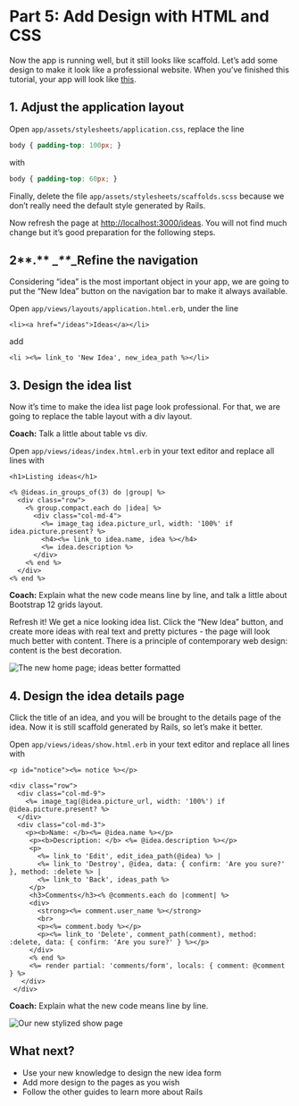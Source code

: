 # Part 5: Add Design with HTML and CSS

Now the app is running well, but it still looks like scaffold. Let’s add some design to make it look like a professional website. When you’ve finished this tutorial, your app will look like [this](http://railsgirlsapp.herokuapp.com/ideas).

## 1. Adjust the application layout  <a id="1-adjust-the-application-layout"></a>

Open `app/assets/stylesheets/application.css`, replace the line

```css
body { padding-top: 100px; }
```

with

```css
body { padding-top: 60px; }
```

Finally, delete the file `app/assets/stylesheets/scaffolds.scss` because we don’t really need the default style generated by Rails.

Now refresh the page at [http://localhost:3000/ideas](http://localhost:3000/ideas). You will not find much change but it’s good preparation for the following steps.

## 2**.** \__\*\*_\_Refine the navigation  <a id="2-refine-the-navigation"></a>

Considering “idea” is the most important object in your app, we are going to put the “New Idea” button on the navigation bar to make it always available.

Open `app/views/layouts/application.html.erb`, under the line

```markup
<li><a href="/ideas">Ideas</a></li>
```

add

```markup
<li ><%= link_to 'New Idea', new_idea_path %></li>
```

## 3. Design the idea list  <a id="3-design-the-idea-list"></a>

Now it’s time to make the idea list page look professional. For that, we are going to replace the table layout with a div layout.

**Coach:** Talk a little about table vs div.

Open `app/views/ideas/index.html.erb` in your text editor and replace all lines with

```markup
<h1>Listing ideas</h1>

<% @ideas.in_groups_of(3) do |group| %>
  <div class="row">
    <% group.compact.each do |idea| %>
      <div class="col-md-4">
        <%= image_tag idea.picture_url, width: '100%' if idea.picture.present? %>
        <h4><%= link_to idea.name, idea %></h4>
        <%= idea.description %>
      </div>
    <% end %>
  </div>
<% end %>
```

**Coach:** Explain what the new code means line by line, and talk a little about Bootstrap 12 grids layout.

Refresh it! We get a nice looking idea list. Click the “New Idea” button, and create more ideas with real text and pretty pictures - the page will look much better with content. There is a principle of contemporary web design: content is the best decoration.

![The new home page; ideas better formatted](.gitbook/assets/09-index-stylepics.PNG)

## 4. Design t**he ide**a details page  <a id="4-design-the-idea-details-page"></a>

Click the title of an idea, and you will be brought to the details page of the idea. Now it is still scaffold generated by Rails, so let’s make it better.

Open `app/views/ideas/show.html.erb` in your text editor and replace all lines with

```markup
<p id="notice"><%= notice %></p>

<div class="row">
  <div class="col-md-9">
    <%= image_tag(@idea.picture_url, width: '100%') if @idea.picture.present? %>
  </div>
  <div class="col-md-3">
    <p><b>Name: </b><%= @idea.name %></p>
     <p><b>Description: </b> <%= @idea.description %></p>
     <p>
       <%= link_to 'Edit', edit_idea_path(@idea) %> |
       <%= link_to 'Destroy', @idea, data: { confirm: 'Are you sure?' }, method: :delete %> |
       <%= link_to 'Back', ideas_path %>
     </p>
     <h3>Comments</h3><% @comments.each do |comment| %>
     <div>
       <strong><%= comment.user_name %></strong>
       <br>
       <p><%= comment.body %></p>
       <p><%= link_to 'Delete', comment_path(comment), method: :delete, data: { confirm: 'Are you sure?' } %></p>
     </div>
     <% end %>
     <%= render partial: 'comments/form', locals: { comment: @comment } %>
   </div>
 </div>
```

**Coach:** Explain what the new code means line by line.

![Our new stylized show page](.gitbook/assets/09-show-style.PNG)

## What next?  <a id="what-next"></a>

* Use your new knowledge to design the new idea form
* Add more design to the pages as you wish
* Follow the other guides to learn more about Rails

